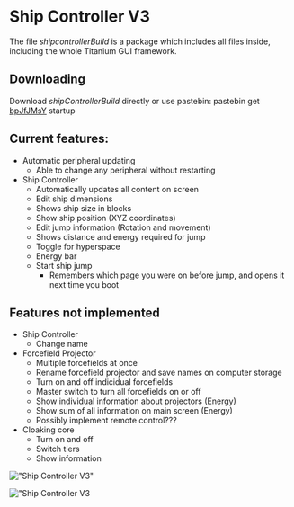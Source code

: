 # Ship Controller V3
The file _shipcontrollerBuild_ is a package which includes all files inside, including the whole Titanium GUI framework. 

## Downloading
Download _shipControllerBuild_ directly or use pastebin: pastebin get [bpJfJMsY](https://pastebin.com/bpJfJMsY) startup

## Current features:
* Automatic peripheral updating
  * Able to change any peripheral without restarting
* Ship Controller
  * Automatically updates all content on screen
  * Edit ship dimensions
  * Shows ship size in blocks
  * Show ship position (XYZ coordinates)
  * Edit jump information (Rotation and movement)
  * Shows distance and energy required for jump
  * Toggle for hyperspace
  * Energy bar
  * Start ship jump
    * Remembers which page you were on before jump, and opens it next time you boot
## Features not implemented
* Ship Controller
  * Change name
* Forcefield Projector
  * Multiple forcefields at once
  * Rename forcefield projector and save names on computer storage
  * Turn on and off indicidual forcefields
  * Master switch to turn all forcefields on or off
  * Show individual information about projectors (Energy)
  * Show sum of all information on main screen (Energy)
  * Possibly implement remote control???
* Cloaking core
  * Turn on and off
  * Switch tiers
  * Show information

!["Ship Controller V3"](http://i.imgur.com/obf6UOA.png "Ship Controller V3")

!["Ship Controller V3](https://zippy.gfycat.com/HideousKlutzyDaddylonglegs.gif "Ship Controller V3")
